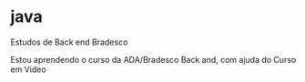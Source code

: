 # java
 Estudos de Back end Bradesco

Estou aprendendo o curso da ADA/Bradesco Back and, com ajuda do Curso em Video